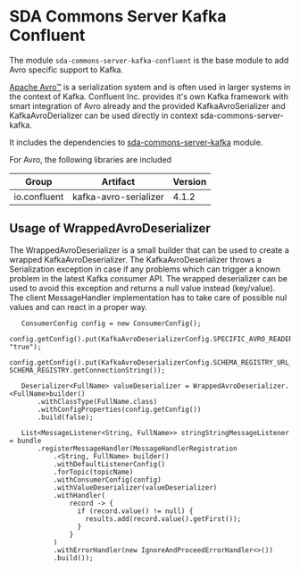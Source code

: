 # SDA Commons Server Kafka Confluent

The module `sda-commons-server-kafka-confluent` is the base module to add Avro specific support to Kafka.

[Apache Avro™](https://avro.apache.org/) is a serialization system and is often used in larger systems in the context of Kafka. 
Confluent Inc. provides it's own Kafka framework with smart integration of Avro already and the provided KafkaAvroSerializer and
KafkaAvroDerializer can be used directly in context sda-commons-server-kafka.

It includes the dependencies to [sda-commons-server-kafka](../sda-commons-server-kafka/README.md) module.

For Avro, the following libraries are included

| Group            | Artifact           | Version |
|------------------|--------------------|---------|
| io.confluent | kafka-avro-serializer | 4.1.2 |


## Usage of WrappedAvroDeserializer
The WrappedAvroDeserializer is a small builder that can be used to create a wrapped KafkaAvroDeserializer. The KafkaAvroDeserializer throws a Serialization exception
in case if any problems which can trigger a known problem in the latest Kafka consumer API. The wrapped deserializer can be used to avoid this exception and returns a
null value instead (key/value). The client MessageHandler implementation has to take care of possible nul values and can react in a proper way.  

```
   ConsumerConfig config = new ConsumerConfig();
   config.getConfig().put(KafkaAvroDeserializerConfig.SPECIFIC_AVRO_READER_CONFIG, "true");
   config.getConfig().put(KafkaAvroDeserializerConfig.SCHEMA_REGISTRY_URL_CONFIG, SCHEMA_REGISTRY.getConnectionString());

   Deserializer<FullName> valueDeserializer = WrappedAvroDeserializer.<FullName>builder()
       .withClassType(FullName.class)
       .withConfigProperties(config.getConfig())
       .build(false);

   List<MessageListener<String, FullName>> stringStringMessageListener = bundle
       .registerMessageHandler(MessageHandlerRegistration
           .<String, FullName> builder()
           .withDefaultListenerConfig()
           .forTopic(topicName)
           .withConsumerConfig(config)
           .withValueDeserializer(valueDeserializer)
           .withHandler(
               record -> {
                 if (record.value() != null) {
                   results.add(record.value().getFirst());
                 }
               }
           )
           .withErrorHandler(new IgnoreAndProceedErrorHandler<>())
           .build());
```


